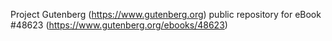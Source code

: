Project Gutenberg (https://www.gutenberg.org) public repository for
eBook #48623 (https://www.gutenberg.org/ebooks/48623)
